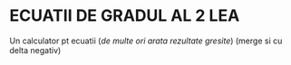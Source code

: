 # ECUATII DE GRADUL AL 2 LEA

Un calculator pt ecuatii (*de multe ori arata rezultate gresite*) (merge si cu delta negativ)
